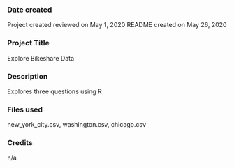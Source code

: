 ### Date created
Project created reviewed on May 1, 2020
README created on May 26, 2020

### Project Title
Explore Bikeshare Data

### Description
Explores three questions using R

### Files used
new_york_city.csv, washington.csv, chicago.csv

### Credits
n/a
